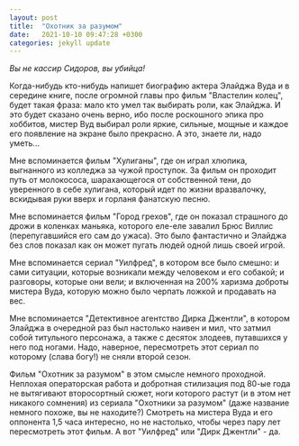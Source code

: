 ```yaml
---
layout: post
title:  "Охотник за разумом"
date:   2021-10-10 09:47:28 +0300
categories: jekyll update
---
```

*Вы не кассир Сидоров, вы убийца!*

Когда-нибудь кто-нибудь напишет биографию актера Элайджа Вуда и в середине книге, после огромной главы про фильм "Властелин колец", будет такая фраза: мало кто умел так выбирать роли, как Элайджа. И это будет сказано очень верно, ибо после роскошного эпика про хоббитов, мистер Вуд выбирал роли яркие, сильные, мощные и каждое его появление на экране было прекрасно. А это, знаете ли, надо уметь...

Мне вспоминается фильм "Хулиганы", где он играл хлюпика, выгнанного из колледжа за чужой проступок. За фильм он проходит путь от молокососа, шарахающегося от собственной тени, до уверенного в себе хулигана, который идет по жизни вразвалочку, вскидывая руки вверх и горланя фанатскую песню.

Мне вспоминается фильм "Город грехов", где он показал страшного до дрожи в коленках маньяка, которого еле-еле завалил Брюс Виллис (перепугавшийся его сам до ужаса). Это было фантастично и Элайджа без слов показал как он может пугать людей одной лишь своей игрой.

Мне вспоминается сериал "Уилфред", в котором все было смешно: и сами ситуации, которые возникали между человеком и его собакой; и разговоры, которые они вели; и включенная на 200% харизма доброты мистера Вуда, которую можно было черпать ложкой и продавать на вес.

Мне вспоминается "Детективное агентство Дирка Джентли", в котором Элайджа в очередной раз был настолько наивен и мил, что затмил собой титульного персонажа, а также с десяток злодеев, путавшихся у него под ногами. Надо, наверное, пересмотреть этот сериал по которому (слава богу!) не сняли второй сезон.

Фильм "Охотник за разумом" в этом смысле немного проходной. Неплохая операторская работа и добротная стилизация под 80-ые года не вытягивают второсортный сюжет, ноги которого растут (и в этом нет никакого сомнения) из сериала "Охотники за разумом" (даже название немного похоже, вы не находите?) Смотреть на мистера Вуда и его оппонента 1,5 часа интересно, но не настолько, чтобы через пару лет пересмотреть этот фильм. А вот "Уилфред" или "Дирк Джентли" - да.